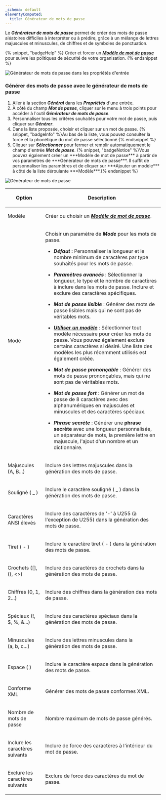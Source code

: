 ```yaml
---
_schema: default
eleventyComputed:
  title: Générateur de mots de passe
---
```

Le ***Générateur de mots de passe*** permet de créer des mots de passe aléatoires difficiles à interpréter ou à prédire, grâce à un mélange de lettres majuscules et minuscules, de chiffres et de symboles de ponctuation.

{% snippet, "badgeHelp" %}
Créer et forcer un [***Modèle de mot de passe***](/server/web-interface/administration/templates/password-templates/) pour suivre les politiques de sécurité de votre organisation.
{% endsnippet %}

![Générateur de mots de passe dans les propriétés d'entrée](https://cdnweb.devolutions.net/docs/docs_en_server_ServerOp4086.png)

### Générer des mots de passe avec le générateur de mots de passe

1. Aller à la section ***Général*** dans les ***Propriétés*** d'une entrée.
2. À côté du champ ***Mot de passe***, cliquer sur le menu à trois points pour accéder à l'outil ***Générateur de mots de passe***.
3. Personnaliser tous les critères souhaités pour votre mot de passe, puis cliquer sur ***Générer***.
4. Dans la liste proposée, choisir et cliquer sur un mot de passe. {% snippet, "badgeInfo" %}Au bas de la liste, vous pouvez consulter la force et la phonétique du mot de passe sélectionné.{% endsnippet %}
5. Cliquer sur ***Sélectionner*** pour fermer et remplir automatiquement le champ d'entrée ***Mot de passe***. {% snippet, "badgeNotice" %}Vous pouvez également créer un \*\*\*Modèle de mot de passe\*\*\* à partir de vos paramètres de \*\*\*Générateur de mots de passe\*\*\*. Il suffit de personnaliser les paramètres et de cliquer sur \*\*\*Ajouter un modèle\*\*\* à côté de la liste déroulante \*\*\*Modèle\*\*\*.{% endsnippet %}

![Générateur de mots de passe](https://cdnweb.devolutions.net/docs/docs_en_server_ServerOp4085.png)

<table><thead><tr><th><p>Option</p></th><th><p>Description</p></th></tr></thead><tbody><tr><td><p>Modèle</p></td><td><p>Créer ou choisir un <a href="/server/web-interface/administration/templates/password-templates/"><em><strong>Modèle de mot de passe</strong></em></a>.</p></td></tr><tr><td><p>Mode</p></td><td><p>Choisir un paramètre de <em><strong>Mode</strong></em> pour les mots de passe.</p><ul><li><p><em><strong>Défaut</strong></em> : Personnaliser la longueur et le nombre minimum de caractères par type souhaités pour les mots de passe.</p></li><li><p><em><strong>Paramètres avancés</strong></em> : Sélectionner la longueur, le type et le nombre de caractères à inclure dans les mots de passe. Inclure et exclure des caractères spécifiques.</p></li><li><p><em><strong>Mot de passe lisible</strong></em> : Générer des mots de passe lisibles mais qui ne sont pas de véritables mots.</p></li><li><p><a href="/server/web-interface/administration/templates/password-templates/use-a-pattern-password/"><em><strong>Utiliser un modèle</strong></em></a> : Sélectionner tout modèle nécessaire pour créer les mots de passe. Vous pouvez également exclure certains caractères si désiré. Une liste des modèles les plus récemment utilisés est également créée.</p></li><li><p><em><strong>Mot de passe prononçable</strong></em> : Générer des mots de passe prononçables, mais qui ne sont pas de véritables mots.</p></li><li><p><em><strong>Mot de passe fort</strong></em> : Générer un mot de passe de 8 caractères avec des alphanumériques en majuscules et minuscules et des caractères spéciaux.</p></li><li><p><em><strong>Phrase secrète</strong></em> : Générer une <strong>phrase secrète</strong> avec une longueur personnalisée, un séparateur de mots, la première lettre en majuscule, l'ajout d'un nombre et un dictionnaire.</p></li></ul></td></tr><tr><td><p>Majuscules (A, B...)</p></td><td><p>Inclure des lettres majuscules dans la génération des mots de passe.</p></td></tr><tr><td><p>Souligné ( _ )</p></td><td><p>Inclure le caractère souligné ( _ ) dans la génération des mots de passe.</p></td></tr><tr><td><p>Caractères ANSI élevés</p></td><td><p>Inclure des caractères de '-' à U255 (à l'exception de U255) dans la génération des mots de passe.</p></td></tr><tr><td><p>Tiret ( - )</p></td><td><p>Inclure le caractère tiret ( - ) dans la génération des mots de passe.</p></td></tr><tr><td><p>Crochets ([], (), &lt;&gt;)</p></td><td><p>Inclure des caractères de crochets dans la génération des mots de passe.</p></td></tr><tr><td><p>Chiffres (0, 1, 2...)</p></td><td><p>Inclure des chiffres dans la génération des mots de passe.</p></td></tr><tr><td><p>Spéciaux (!, $, %, &amp;...)</p></td><td><p>Inclure des caractères spéciaux dans la génération des mots de passe.</p></td></tr><tr><td><p>Minuscules (a, b, c...)</p></td><td><p>Inclure des lettres minuscules dans la génération des mots de passe.</p></td></tr><tr><td><p>Espace ( )</p></td><td><p>Inclure le caractère espace dans la génération des mots de passe.</p></td></tr><tr><td><p>Conforme XML</p></td><td><p>Générer des mots de passe conformes XML.</p></td></tr><tr><td><p>Nombre de mots de passe</p></td><td><p>Nombre maximum de mots de passe générés.</p></td></tr><tr><td><p>Inclure les caractères suivants</p></td><td><p>Inclure de force des caractères à l'intérieur du mot de passe.</p></td></tr><tr><td><p>Exclure les caractères suivants</p></td><td><p>Exclure de force des caractères du mot de passe.</p></td></tr></tbody></table>
